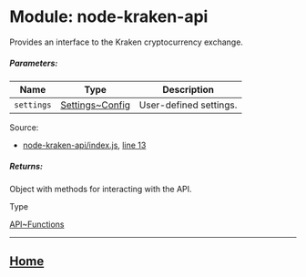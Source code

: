 Module: node-kraken-api
=======================

Provides an interface to the Kraken cryptocurrency exchange.

##### Parameters:

| Name | Type | Description |
| --- | --- | --- |
| `settings` | [Settings~Config](https://github.com/jpcx/node-kraken-api/blob/0.1.0/docs/namespaces/Settings.md#~Config) | User-defined settings. |

Source:

*   [node-kraken-api/index.js](https://github.com/jpcx/node-kraken-api/blob/0.1.0/index.js), [line 13](https://github.com/jpcx/node-kraken-api/blob/0.1.0/index.js#L13)

##### Returns:

Object with methods for interacting with the API.

Type

[API~Functions](https://github.com/jpcx/node-kraken-api/blob/0.1.0/docs/namespaces/API.md#~Functions)

<hr>

## [Home](https://github.com/jpcx/node-kraken-api/blob/0.1.0/README.md)